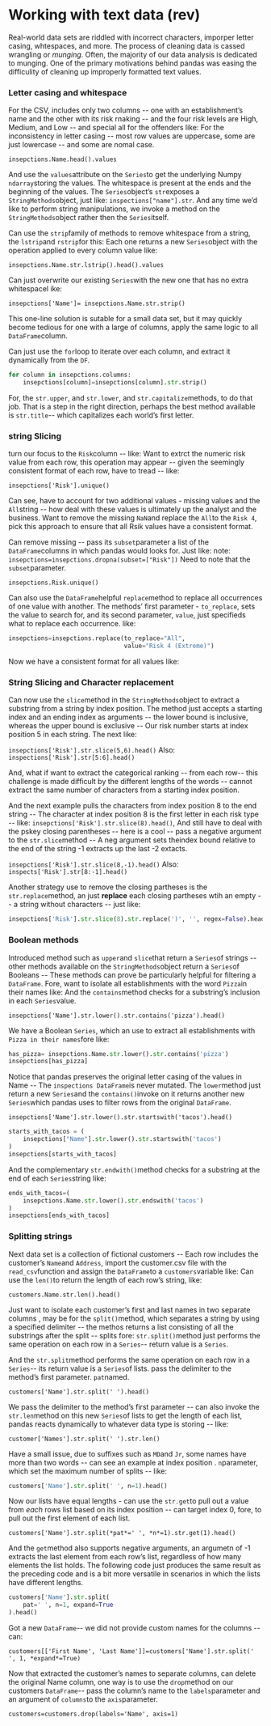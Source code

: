 # Working with text data (rev)

Real-world data sets are riddled with incorrect characters, imporper letter casing, whtespaces, and more. The process of cleaning data is cassed wrangling or *munging*. Often, the majority of our data analysis is dedicated to munging. One of the primary motivations behind pandas was easing the difficulity of cleaning up improperly formatted text values.

### Letter casing and whitespace

For the CSV, includes only two columns -- one with an establishment’s name and the other with its risk rnaking -- and the four risk levels are High, Medium, and Low -- and special all for the offenders like: For the inconsistency in letter casing -- most row values are uppercase, some are just lowercase -- and some are nomal case.

`insepctions.Name.head().values`

And use the `values`attribute on the `Series`to get the underlying Numpy `ndarray`storing the values. The whitespace is present at the ends and the beginning of the values. The `Series`object’s `str`exposes a `StringMethods`object, just like: `inspections["name"].str`. And any time we’d like to perform string manipulations, we invoke a method on the `StringMethods`object rather then the `Series`itself.

Can use the `strip`family of methods to remove whitespace from a string, the `lstrip`and `rstrip`for this: Each one returns a new `Series`object with the operation applied to every column value like:

`insepctions.Name.str.lstrip().head().values`

Can just overwrite our existing `Series`with the new one that has no extra whitespacel ike:

`insepctions['Name']= insepctions.Name.str.strip()`

This one-line solution is sutable for a small data set, but it may quickly become tedious for one with a large of columns, apply the same logic to all `DataFrame`column.

Can just use the `for`loop to iterate over each column, and extract it dynamically from the `DF`.

```python
for column in insepctions.columns:
    insepctions[column]=insepctions[column].str.strip()
```

For, the `str.upper`, and `str.lower`, and `str.capitalize`methods, to do that job. That is a step in the right direction, perhaps the best method available is `str.title`-- which capitalizes each world’s first letter.

### string Slicing

turn our focus to the `Risk`column -- like: Want to extrct the numeric risk value from each row, this operation may appear -- given the seemingly consistent format of each row, have to tread -- like:

`insepctions['Risk'].unique()`

Can see, have to account for two additional values - missing values and the `All`string -- how deal with these values is ultimately up the analyst and the business.  Want to remove the missing `NaN`and replace the `All`to the `Risk 4`, pick this approach to ensure that all Rsik values have a consistent format.

Can remove missing -- pass its `subset`parameter a list of the `DataFrame`columns in which pandas would looks for. Just like: note: `insepctions=insepctions.dropna(subset=["Risk"])` Need to note that the `subset`parameter.

`insepctions.Risk.unique()`

Can also use the `DataFrame`helpful `replace`method to replace all occurrences of one value with another. The methods’ first parameter - `to_replace`, sets the value to search for, and its second parameter, `value`, just specifieds what to replace each occurrence. like:

```python
insepctions=insepctions.replace(to_replace="All", 
                                value="Risk 4 (Extreme)")
```

Now we have a consistent format for all values like:

### String Slicing and Character replacement

Can now use the `slice`method in the `StringMethods`object to extract a substring from a string by index position. The method just accepts a starting index and an ending index as arguments -- the lower bound is inclusive, whereas the upper bound is exclusive -- Our risk number starts at index position 5 in each string. The next like:

`insepctions['Risk'].str.slice(5,6).head()`
Also: `inspections['Risk'].str[5:6].head()`

And, what if want to extract the categorical ranking -- from each row-- this challenge is made difficult by the different lengths of the words -- cannot extract the same number of characters from a starting index position.

And the next example pulls the characters from index position 8 to the end string -- The character at index position 8 is the first letter in each risk type -- like: `insepctions['Risk'].str.slice(8).head()`, And still have to deal with the pskey closing parentheses -- here is a cool -- pass a negative argument to the `str.slice`method -- A neg argument sets theindex bound relative to the end of the string -1 extracts up the last -2 extacts.

`insepctions['Risk'].str.slice(8,-1).head()`
Also: `inspects['Risk'].str[8:-1].head()`

Another strategy use to remove the closing partheses is the `str.replace`method, an just **replace** each closing partheses wtih an empty -- a string without characters -- just like:

```python
insepctions['Risk'].str.slice(8).str.replace(')', '', regex=False).head()
```

### Boolean methods

Introduced method such as `upper`and `slice`that return a `Series`of strings -- other methods available on the `StringMethods`object return a `Series`of Booleans -- These methods can prove be particularly helpful for filtering a `DataFrame`. Fore, want to isolate all establishments with the word `Pizza`in their names like: And the `contains`method checks for a substring’s inclusion in each `Series`value.

`insepctions['Name'].str.lower().str.contains('pizza').head()`

We have a Boolean `Series`, which an use to extract all establishments with `Pizza in their names`fore like:

```python
has_pizza= insepctions.Name.str.lower().str.contains('pizza')
insepctions[has_pizza]
```

Notice that pandas preserves the original letter casing of the values in Name -- The `inspections DataFrame`is never mutated. The `lower`method just return a new `Series`and the `contains()`invoke on it returns another new `Series`which pandas uses to filter rows from the original `DataFrame`.

`insepctions['Name'].str.lower().str.startswith('tacos').head()`

```python
starts_with_tacos = (
    insepctions["Name"].str.lower().str.startswith('tacos')
)
insepctions[starts_with_tacos]
```

And the complementary `str.endwith()`method checks for a substring at the end of each `Series`string like:

```python
ends_with_tacos=(
    insepctions.Name.str.lower().str.endswith('tacos')
)
insepctions[ends_with_tacos]
```

### Splitting strings

Next data set is a collection of fictional customers -- Each row includes the customer’s `Name`and `Address`, import the customer.csv file with the `read_csv`function and assign the `DataFrame`to a `customers`variable like: Can use the `len()`to return the length of each row’s string, like:

`customers.Name.str.len().head()`

Just want to isolate each customer’s first and last names in two separate columns , may be for the `split()`method, which separates a string by using a specified delimiter -- the methos returns a list consisting of all the substrings after the split -- splits fore: `str.split()`method just performs the same operation on each row in a `Series`-- return value is a `Series`.

And the `str.split`method performs the same operation on each row in a `Series`-- its return value is a `Series`of lists. pass the delimiter to the method’s first parameter. `pat`named.

`customers['Name'].str.split(' ').head()`

We pass the delimiter to the method’s first parameter -- can also invoke the `str.len`method on this new `Series`of lists to get the length of each list, pandas reacts dynamically to whatever data type is storing -- like:

`customer['Names'].str.split(' ').str.len()`

Have a small issue, due to suffixes such as `MD`and `Jr`, some names have more than two words -- can see an example at index position . `n`parameter, which set the maximum number of splits -- like:

```python
customers['Name'].str.split(' ', n=1).head()
```

Now our lists have equal lengths - can use the `str.get`to pull out a value from *each* rows list based on its index position -- can target index 0, fore, to pull out the first element of each list.

`customers['Name'].str.split(*pat*=' ', *n*=1).str.get(1).head()`

And the `get`method also supports negative arguments, an argumetn of -1 extracts the last element from each row’s list, regardless of how many elements the list holds. The following code just produces the same result as the preceding code and is a bit more versatile in scenarios in which the lists have different lengths.

```python
customers['Name'].str.split(
    pat=' ', n=1, expand=True
).head()
```

Got a new `DataFrame`-- we did not provide custom names for the columns -- can:

`customers[['First Name', 'Last Name']]=customers['Name'].str.split(' ', 1, *expand*=True)`

Now that extracted the customer’s names to separate columns, can delete the original Name column, one way is to use the `drop`method on our customers `DataFrame`-- pass the column’s name to the `labels`parameter and an argument of `columns`to the `axis`parameter.

`customers=customers.drop(labels='Name', axis=1)`

